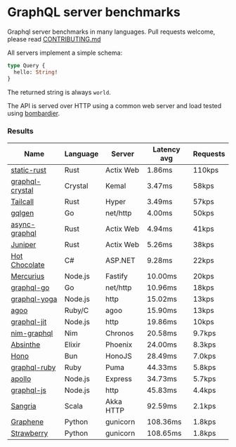 <!-- README.md is generated from README.ecr, do not edit -->

# GraphQL server benchmarks

Graphql server benchmarks in many languages. Pull requests welcome, please read [CONTRIBUTING.md](CONTRIBUTING.md)

All servers implement a simple schema:

```graphql
type Query {
  hello: String!
}
```

The returned string is always `world`.

The API is served over HTTP using a common web server and load tested using [bombardier](https://github.com/codesenberg/bombardier).

### Results

| Name                          | Language      | Server          | Latency avg      | Requests      |
| ----------------------------  | ------------- | --------------- | ---------------- | ------------- |
| [static-rust](https://actix.rs/) | Rust | Actix Web | 1.86ms | 110kps |
| [graphql-crystal](https://github.com/graphql-crystal/graphql) | Crystal | Kemal | 3.47ms | 58kps |
| [Tailcall](https://tailcall.run/) | Rust | Hyper | 3.49ms | 57kps |
| [gqlgen](https://github.com/99designs/gqlgen) | Go | net/http | 4.00ms | 50kps |
| [async-graphql](https://github.com/async-graphql/async-graphql) | Rust | Actix Web | 4.94ms | 41kps |
| [Juniper](https://github.com/graphql-rust/juniper) | Rust | Actix Web | 5.26ms | 38kps |
| [Hot Chocolate](https://github.com/ChilliCream/hotchocolate) | C# | ASP.NET | 9.28ms | 22kps |
| [Mercurius](https://github.com/mercurius-js/mercurius) | Node.js | Fastify | 10.00ms | 20kps |
| [graphql-go](https://github.com/graphql-go/graphql) | Go | net/http | 10.96ms | 18kps |
| [graphql-yoga](https://github.com/dotansimha/graphql-yoga) | Node.js | http | 15.02ms | 13kps |
| [agoo](https://github.com/ohler55/agoo) | Ruby/C | agoo | 15.90ms | 13kps |
| [graphql-jit](https://github.com/zalando-incubator/graphql-jit) | Node.js | http | 19.86ms | 10kps |
| [nim-graphql](https://github.com/status-im/nim-graphql) | Nim | Chronos | 20.58ms | 9.7kps |
| [Absinthe](https://github.com/absinthe-graphql/absinthe) | Elixir | Phoenix | 24.00ms | 8.3kps |
| [Hono](https://github.com/honojs/graphql-server) | Bun | HonoJS | 28.49ms | 7.0kps |
| [graphql-ruby](https://github.com/rmosolgo/graphql-ruby) | Ruby | Puma | 44.33ms | 5.8kps |
| [apollo](https://github.com/apollographql/apollo-server) | Node.js | Express | 34.73ms | 5.7kps |
| [graphql-js](https://github.com/graphql/graphql-js) | Node.js | http | 45.83ms | 4.4kps |
| [Sangria](https://github.com/sangria-graphql/sangria) | Scala | Akka HTTP | 92.59ms | 2.1kps |
| [Graphene](https://github.com/graphql-python/graphene) | Python | gunicorn | 108.36ms | 1.8kps |
| [Strawberry](https://github.com/strawberry-graphql/strawberry) | Python | gunicorn | 108.65ms | 1.8kps |
